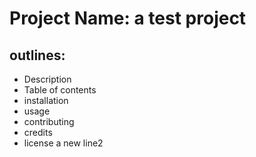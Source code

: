 # Project Name: a test project
## outlines:
- Description
- Table of contents
- installation 
- usage
- contributing
- credits
- license
a new line2
